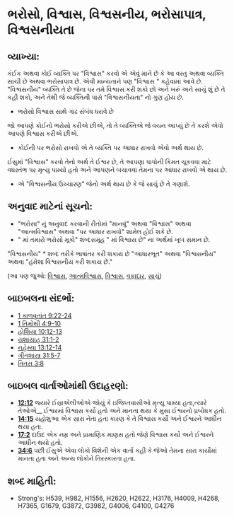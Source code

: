 # ભરોસો, વિશ્વાસ, વિશ્વસનીય, ભરોસાપાત્ર, વિશ્વસનીયતા 

## વ્યાખ્યા: 

કંઈક અથવા કોઈ વ્યક્તિ પર "વિશ્વાસ" કરવો એ એવું માને છે કે આ વસ્તુ અથવા વ્યક્તિ સાચી છે અથવા ભરોસાપાત્ર છે.
એવી માન્યતાને પણ "વિશ્વાસ " કહેવામાં આવે છે.
"વિશ્વસનીય" વ્યક્તિ તે છે જેના પર તમે વિશ્વાસ કરી શકો છો અને ખરું અને સાચું શું છે તે કહી શકો, અને તેથી જે વ્યક્તિની પાસે "વિશ્વસનીયતા" નો ગુણ હોય છે.

* ભરોસો વિશ્વાસ સાથે ગાઢ સંબંધ ધરાવે છે

જો આપણે કોઈનો ભરોસો કરીએ છીએ, તો તે વ્યક્તિએ જે વચન આપ્યું છે તે કરશે એવો આપણે વિશ્વાસ કરીએ છીએ.

* કોઈની પર ભરોસો રાખવો એ તે વ્યક્તિ પર આધાર રાખવો એવો અર્થ થાય છે.

ઈસુમાં "વિશ્વાસ" કરવો તેનો અર્થ તે ઈશ્વર છે, તે આપણા પાપોની કિમત ચૂકવવા માટે વધસ્તંભ પર મૃત્યુ પામ્યો હતો અને આપણને બચાવવા તેમના પર આધાર રાખવો એ થાય છે.

* એ "વિશ્વસનીય ઉચ્ચારણ" જેનો અર્થ થાય છે કે જે સાચું છે તે ગણાશે.

## અનુવાદ માટેનાં સૂચનો: 

* "ભરોસા" નું અનુવાદ કરવાની રીતોમાં "માનવું" અથવા "વિશ્વાસ" અથવા "આત્મવિશ્વાસ" અથવા "પર આધાર રાખવો" શામેલ હોઈ શકે છે.
* " માં તમારો ભરોસો મૂકો" શબ્દસમૂહ " માં વિશ્વાસ છે" ના અર્થમાં ખૂબ સમાન છે.

"વિશ્વસનીય" * શબ્દ તરીકે ભાષાંતર કરી શકાય છે "આધારભૂત" અથવા "વિશ્વસનીય" અથવા "હંમેશા વિશ્વસનીય કરી શકાય છે."

(આ પણ જુઓ: [વિશ્વાસ](../kt/believe.md), [આત્મવિશ્વાસ](../other/confidence.md), [વિશ્વાસ](../kt/faith.md), [વફાદાર](../kt/faithful.md), [સાચું](../kt/true.md))

## બાઇબલના સંદર્ભો: 

* [1 કાળવૃતાંત 9:22-24](rc://gu/tn/help/1ch/09/22)
* [1 તિમોથી 4:9-10](rc://gu/tn/help/1ti/04/09)
* [હોશિયા 10:12-13](rc://gu/tn/help/hos/10/12)
* [યશાયાહ 31:1-2](rc://gu/tn/help/isa/31/01)
* [નહેમ્યા 13:12-14](rc://gu/tn/help/neh/13/12)
* [ગીતશાસ્ત્ર 31:5-7](rc://gu/tn/help/psa/031/005)
* [તિતસ 3:8](rc://gu/tn/help/tit/03/08)

## બાઇબલ વાર્તાઓમાંથી ઉદાહરણો: 

* __[12:12](rc://gu/tn/help/obs/12/12)__ જ્યારે ઈસ્રાએલીઓએ જોયું કે ઇજિપ્તવાસીઓ મૃત્યુ પામ્યા હતા,ત્યારે તેઓએ__ ઈશ્વરમાં વિશ્વાસ કર્યો હતો અને માનતા થયા કે મુસા ઈશ્વરનો પ્રબોધક હતો.
* __[14:15](rc://gu/tn/help/obs/14/15)__ યહોશુઆ એક સારા નેતા હતા કારણ કે તે વિશ્વાસ કર્યો અને ઈશ્વરને આધીન થયા હતા.
* __[17:2](rc://gu/tn/help/obs/17/02)__ દાઉદ એક નમ્ર અને પ્રામાણિક માણસ હતો જેણે વિશ્વાસ કર્યો અને ઈશ્વરને આધીન થયો હતો.
* __[34:6](rc://gu/tn/help/obs/34/06)__ પછી ઈસુએ એવા લોકો વિશેની એક વાર્તા કહી કે જેઓ તેમના સારા કાર્યોમાં માનતા હતા અને અન્ય લોકોને તિરસ્કારતા હતા.

## શબ્દ માહિતી: 

* Strong's: H539, H982, H1556, H2620, H2622, H3176, H4009, H4268, H7365, G1679, G3872, G3982, G4006, G4100, G4276
